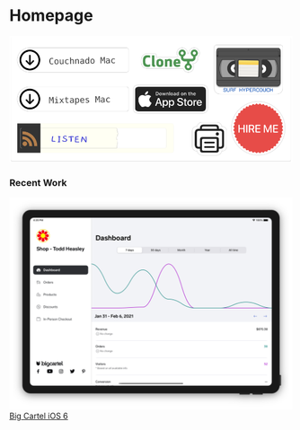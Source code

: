 # Homepage

![](docs/sheet.svg)

### Recent Work

[![](docs/bigcartel-app.png)](https://toddheasley.github.io/bigcartel-app.html)  
[Big Cartel iOS 6](https://toddheasley.github.io/bigcartel-app.html)
